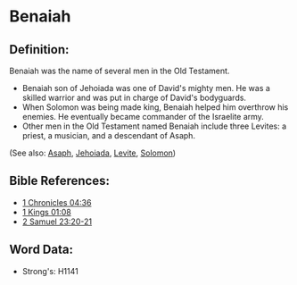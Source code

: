 # Benaiah #

## Definition: ##

Benaiah was the name of several men in the Old Testament.

* Benaiah son of Jehoiada was one of David's mighty men. He was a skilled warrior and was put in charge of David's bodyguards.
* When Solomon was being made king, Benaiah helped him overthrow his enemies. He eventually became commander of the Israelite army.
* Other men in the Old Testament named Benaiah include three Levites: a priest, a musician, and a descendant of Asaph.

(See also: [Asaph](../names/asaph.md), [Jehoiada](../names/jehoiada.md), [Levite](../names/levite.md), [Solomon](../names/solomon.md))

## Bible References: ##

* [1 Chronicles 04:36](rc://en/tn/help/1ch/04/36)
* [1 Kings 01:08](rc://en/tn/help/1ki/01/08)
* [2 Samuel 23:20-21](rc://en/tn/help/2sa/23/20)

## Word Data: ##

* Strong's: H1141
